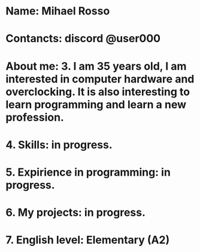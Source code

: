 # Name: Mihael Rosso
# Contancts: discord @user000
# About me: 3. I am 35 years old, I am interested in computer hardware and overclocking. It is also interesting to learn programming and learn a new profession.
# 4. Skills: in progress.
# 5. Expirience in programming: in progress.
# 6. My projects: in progress.
# 7. English level: Elementary (A2)